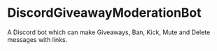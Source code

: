 # DiscordGiveawayModerationBot
A Discord bot which can make Giveaways, Ban, Kick, Mute and Delete messages with links.  

